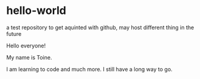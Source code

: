 # hello-world
a test repository to get aquinted with github, may host different thing in the future

Hello everyone!

My name is Toine.

I am learning to code and much more. I still have a long way to go.
